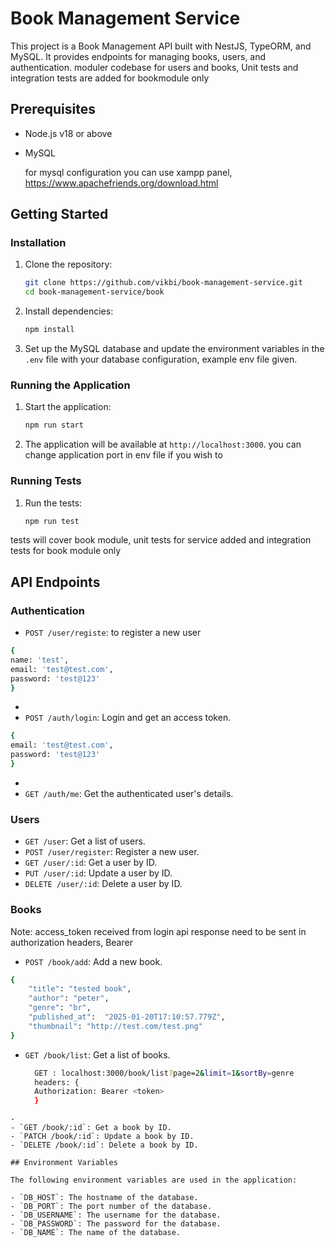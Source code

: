 # Book Management Service

This project is a Book Management API built with NestJS, TypeORM, and MySQL. It provides endpoints for managing books, users, and authentication.
moduler codebase for users and books, 
Unit tests and integration tests are added for bookmodule only
## Prerequisites

- Node.js v18 or above
- MySQL

  for mysql configuration you can use xampp panel, https://www.apachefriends.org/download.html
## Getting Started

### Installation

1. Clone the repository:
    ```bash
    git clone https://github.com/vikbi/book-management-service.git
    cd book-management-service/book
    ```

2. Install dependencies:
    ```bash
    npm install
    ```

3. Set up the MySQL database and update the environment variables in the `.env` file with your database configuration, example env file given.

### Running the Application

1. Start the application:
    ```bash
    npm run start
    ```

2. The application will be available at `http://localhost:3000`. you can change application port in env file if you wish to

### Running Tests

1. Run the tests:
    ```bash
    npm run test
    ```
tests will cover book module, unit tests for service added and integration tests for book module only
## API Endpoints

### Authentication
- `POST /user/registe`: to register a new user
```bash
{
name: 'test',
email: 'test@test.com',
password: 'test@123'
}
```
- 
- `POST /auth/login`: Login and get an access token.
```bash
{
email: 'test@test.com',
password: 'test@123'
}
```
- 
- `GET /auth/me`: Get the authenticated user's details.

### Users

- `GET /user`: Get a list of users.
- `POST /user/register`: Register a new user.
- `GET /user/:id`: Get a user by ID.
- `PUT /user/:id`: Update a user by ID.
- `DELETE /user/:id`: Delete a user by ID.

### Books
Note: access_token received from login api response need to be sent in authorization headers, Bearer <token>

- `POST /book/add`: Add a new book.
```bash
{
    "title": "tested book",
    "author": "peter",
    "genre": "br",
    "published_at":  "2025-01-20T17:10:57.779Z",
    "thumbnail": "http://test.com/test.png"
}
```
- `GET /book/list`: Get a list of books.
  ```bash
    GET : localhost:3000/book/list?page=2&limit=1&sortBy=genre
    headers: {
    Authorization: Bearer <token>
    }
```
- 
- `GET /book/:id`: Get a book by ID.
- `PATCH /book/:id`: Update a book by ID.
- `DELETE /book/:id`: Delete a book by ID.

## Environment Variables

The following environment variables are used in the application:

- `DB_HOST`: The hostname of the database.
- `DB_PORT`: The port number of the database.
- `DB_USERNAME`: The username for the database.
- `DB_PASSWORD`: The password for the database.
- `DB_NAME`: The name of the database.
